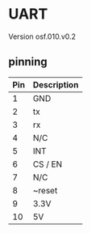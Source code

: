 # UART
Version osf.010.v0.2
## pinning
| Pin | Description | 
| --- | ----------- | 
| 1   | GND         | 
| 2   | tx          |
| 3   | rx          |
| 4   | N/C         | 
| 5   | INT         |
| 6   | CS / EN     |
| 7   | N/C         | 
| 8   | ~reset      |
| 9   | 3.3V        | 
| 10  | 5V          | 

